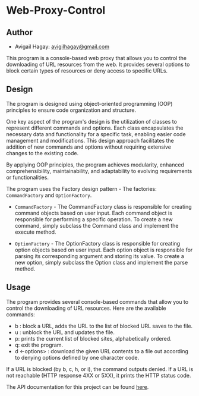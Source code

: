 # Web-Proxy-Control

## Author
* Avigail Hagay:  avigilhagay@gmail.com

This program is a console-based web proxy that allows you to control the downloading of URL resources from the web. It provides several options to block certain types of resources or deny access to specific URLs.

## Design

The program is designed using object-oriented programming (OOP) principles to ensure code organization and structure.

One key aspect of the program's design is the utilization of classes to represent different commands and options. Each class encapsulates the necessary data and functionality for a specific task, enabling easier code management and modifications. This design approach facilitates the addition of new commands and options without requiring extensive changes to the existing code.

By applying OOP principles, the program achieves modularity, enhanced comprehensibility, maintainability, and adaptability to evolving requirements or functionalities.

The program uses the Factory design pattern - 
The factories: `CommandFactory` and `OptionFactory`.
- `CommandFactory` -
The CommandFactory class is responsible for creating command objects based on user input. Each command object is responsible for performing a specific operation. To create a new command, simply subclass the Command class and implement the execute method.

- `OptionFactory` -
The OptionFactory class is responsible for creating option objects based on user input. Each option object is responsible for parsing its corresponding argument and storing its value. To create a new option, simply subclass the Option class and implement the parse method.

## Usage

The program provides several console-based commands that allow you to control the downloading of URL resources. Here are the available commands:

- b <url>: block a URL, adds the URL to the list of blocked URL saves to the file.
- u <url>: unblock the URL and updates the file.
- p: prints the current list of blocked sites, alphabetically ordered.
- q: exit the program.
- d <-options> <url> <out>: download the given URL contents to a file out according to denying options defined by one character code.

If a URL is blocked (by b, c, h, or i), the command outputs denied. If a URL is not reachable (HTTP response 4XX or 5XX), it prints the HTTP status code.

The API documentation for this project can be found [here](../doc/index.html).

